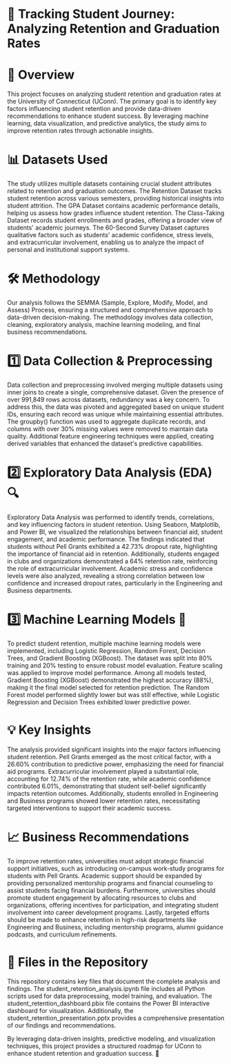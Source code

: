 # 📌 Tracking Student Journey: Analyzing Retention and Graduation Rates




# 📌 Overview




This project focuses on analyzing student retention and graduation rates at the University of Connecticut (UConn). The primary goal is to identify key factors influencing student retention and provide data-driven recommendations to enhance student success. By leveraging machine learning, data visualization, and predictive analytics, the study aims to improve retention rates through actionable insights.

# 📊 Datasets Used



The study utilizes multiple datasets containing crucial student attributes related to retention and graduation outcomes. The Retention Dataset tracks student retention across various semesters, providing historical insights into student attrition. The GPA Dataset contains academic performance details, helping us assess how grades influence student retention. The Class-Taking Dataset records student enrollments and grades, offering a broader view of students' academic journeys. The 60-Second Survey Dataset captures qualitative factors such as students' academic confidence, stress levels, and extracurricular involvement, enabling us to analyze the impact of personal and institutional support systems.

# 🛠 Methodology


Our analysis follows the SEMMA (Sample, Explore, Modify, Model, and Assess) Process, ensuring a structured and comprehensive approach to data-driven decision-making. The methodology involves data collection, cleaning, exploratory analysis, machine learning modeling, and final business recommendations.

# 1️⃣ Data Collection & Preprocessing



Data collection and preprocessing involved merging multiple datasets using inner joins to create a single, comprehensive dataset. Given the presence of over 991,849 rows across datasets, redundancy was a key concern. To address this, the data was pivoted and aggregated based on unique student IDs, ensuring each record was unique while maintaining essential attributes. The groupby() function was used to aggregate duplicate records, and columns with over 30% missing values were removed to maintain data quality. Additional feature engineering techniques were applied, creating derived variables that enhanced the dataset's predictive capabilities.

# 2️⃣ Exploratory Data Analysis (EDA) 🔍



Exploratory Data Analysis was performed to identify trends, correlations, and key influencing factors in student retention. Using Seaborn, Matplotlib, and Power BI, we visualized the relationships between financial aid, student engagement, and academic performance. The findings indicated that students without Pell Grants exhibited a 42.73% dropout rate, highlighting the importance of financial aid in retention. Additionally, students engaged in clubs and organizations demonstrated a 64% retention rate, reinforcing the role of extracurricular involvement. Academic stress and confidence levels were also analyzed, revealing a strong correlation between low confidence and increased dropout rates, particularly in the Engineering and Business departments.

# 3️⃣ Machine Learning Models 🤖




To predict student retention, multiple machine learning models were implemented, including Logistic Regression, Random Forest, Decision Trees, and Gradient Boosting (XGBoost). The dataset was split into 80% training and 20% testing to ensure robust model evaluation. Feature scaling was applied to improve model performance. Among all models tested, Gradient Boosting (XGBoost) demonstrated the highest accuracy (88%), making it the final model selected for retention prediction. The Random Forest model performed slightly lower but was still effective, while Logistic Regression and Decision Trees exhibited lower predictive power.



# 💡 Key Insights


The analysis provided significant insights into the major factors influencing student retention. Pell Grants emerged as the most critical factor, with a 26.60% contribution to predictive power, emphasizing the need for financial aid programs. Extracurricular involvement played a substantial role, accounting for 12.74% of the retention rate, while academic confidence contributed 6.01%, demonstrating that student self-belief significantly impacts retention outcomes. Additionally, students enrolled in Engineering and Business programs showed lower retention rates, necessitating targeted interventions to support their academic success.

# 📈 Business Recommendations


To improve retention rates, universities must adopt strategic financial support initiatives, such as introducing on-campus work-study programs for students with Pell Grants. Academic support should be expanded by providing personalized mentorship programs and financial counseling to assist students facing financial burdens. Furthermore, universities should promote student engagement by allocating resources to clubs and organizations, offering incentives for participation, and integrating student involvement into career development programs. Lastly, targeted efforts should be made to enhance retention in high-risk departments like Engineering and Business, including mentorship programs, alumni guidance podcasts, and curriculum refinements.

# 📂 Files in the Repository


This repository contains key files that document the complete analysis and findings. The student_retention_analysis.ipynb file includes all Python scripts used for data preprocessing, model training, and evaluation. The student_retention_dashboard.pbix file contains the Power BI interactive dashboard for visualization. Additionally, the student_retention_presentation.pptx provides a comprehensive presentation of our findings and recommendations.

By leveraging data-driven insights, predictive modeling, and visualization techniques, this project provides a structured roadmap for UConn to enhance student retention and graduation success. 🚀
